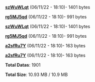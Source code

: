 [**szWuWLqt**](/data/szWuWLqt.txt) (06/11/22 - 18:10)- 1401 bytes

[**rg5MJ5qd**](/data/rg5MJ5qd.txt) (06/11/22 - 18:10)- 991 bytes

[**szWuWLqt**](/data/szWuWLqt.txt) (06/11/22 - 18:10)- 1401 bytes

[**rg5MJ5qd**](/data/rg5MJ5qd.txt) (06/11/22 - 18:10)- 991 bytes

[**a2sfRu7Y**](/data/a2sfRu7Y.txt) (06/11/22 - 18:10)- 163 bytes

[**a2sfRu7Y**](/data/a2sfRu7Y.txt) (06/11/22 - 18:10)- 163 bytes

**Total Datas**: 1901

**Total Size**: 10.93 MB / 10.9 MB